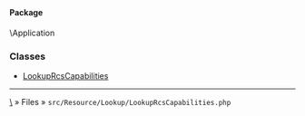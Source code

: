 ## 

#### Package
\Application







### Classes
* [LookupRcsCapabilities](classes/LookupRcsCapabilities)






***
[\\](Home) » Files » `src/Resource/Lookup/LookupRcsCapabilities.php`